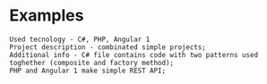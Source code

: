 # Examples

    Used tecnology - C#, PHP, Angular 1
    Project description - combinated simple projects;
    Additional info - C# file contains code with two patterns used toghether (composite and factory method);
    PHP and Angular 1 make simple REST API;
